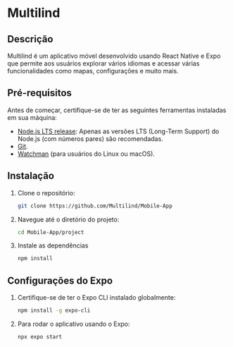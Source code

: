 # Multilind

## Descrição
Multilind é um aplicativo móvel desenvolvido usando React Native e Expo que permite aos usuários explorar vários idiomas e acessar várias funcionalidades como mapas, configurações e muito mais.

## Pré-requisitos
Antes de começar, certifique-se de ter as seguintes ferramentas instaladas em sua máquina:

- [Node.js LTS release](https://nodejs.org/): Apenas as versões LTS (Long-Term Support) do Node.js (com números pares) são recomendadas.
- [Git](https://git-scm.com/).
- [Watchman](https://facebook.github.io/watchman/docs/install#buildinstall) (para usuários do Linux ou macOS).

## Instalação
1. Clone o repositório:
   ```sh
   git clone https://github.com/Multilind/Mobile-App

2. Navegue até o diretório do projeto:
   ```sh
   cd Mobile-App/project

3. Instale as dependências
   ```sh
   npm install

## Configurações do Expo
1. Certifique-se de ter o Expo CLI instalado globalmente:
   ```sh
   npm install -g expo-cli

2. Para rodar o aplicativo usando o Expo:
    ```sh
   npx expo start